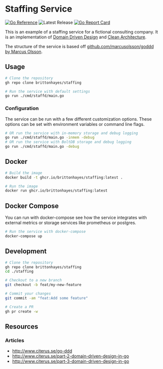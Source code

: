 # Staffing Service

[![Go Reference](https://pkg.go.dev/badge/github.com/brittonhayes/staffing.svg)](https://pkg.go.dev/github.com/brittonhayes/staffing)
![Latest Release](https://img.shields.io/github/v/release/brittonhayes/staffing?label=latest%20release)
[![Go Report Card](https://goreportcard.com/badge/github.com/brittonhayes/staffing)](https://goreportcard.com/report/github.com/brittonhayes/staffing)

This is an example of a staffing service for a fictional consulting company. It is an implementation of [Domain Driven Design](https://www.amazon.com/Domain-Driven-Design-Tackling-Complexity-Software/dp/0321125215) and [Clean Architecture](https://www.amazon.com/Clean-Architecture-Craftsmans-Software-Structure/dp/0134494164).

<!-- TODO CQRS and event-sourcing are in-progress -->
<!-- The service uses [CQRS](https://martinfowler.com/bliki/CQRS.html) and [Event Sourcing](https://martinfowler.com/eaaDev/EventSourcing.html) to implement the business logic. The service is implemented in [Go](https://golang.org/). -->

The structure of the service is based off [github.com/marcusolsson/goddd by Marcus Olsson](https://github.com/marcusolsson/goddd).

## Usage

```bash
# Clone the repository
gh repo clone brittonhayes/staffing

# Run the service with default settings
go run ./cmd/staffd/main.go
```

### Configuration

The service can be run with a few different customization options. These options can be set with environment variables or command line flags.

```bash
# OR run the service with in-memory storage and debug logging
go run ./cmd/staffd/main.go -inmem -debug
# OR run the service with BoltDB storage and debug logging
go run ./cmd/staffd/main.go -debug
```

## Docker

```bash
# Build the image
docker build -t ghcr.io/brittonhayes/staffing:latest .

# Run the image
docker run ghcr.io/brittonhayes/staffing:latest
```

## Docker Compose

You can run with docker-compose see how the service integrates with external metrics or storage services like prometheus or postgres.

```bash
# Run the service with docker-compose
docker-compose up
```

## Development

```bash
# Clone the repository
gh repo clone brittonhayes/staffing
cd ./staffing

# Checkout to a new branch
git checkout -b feat/my-new-feature

# Commit your changes
git commit -am "feat:Add some feature"

# Create a PR
gh pr create -w
```

## Resources

### Articles

- http://www.citerus.se/go-ddd
- http://www.citerus.se/part-2-domain-driven-design-in-go
- http://www.citerus.se/part-3-domain-driven-design-in-go
